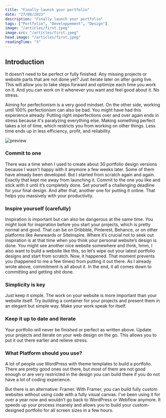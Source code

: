 ```yaml
---
title: "Finally launch your portfolio"
date: "27/08/2023"
description: "Finally launch your portfolio"
tags: ["Portfolio", "Developpement", "Design"]
image: "/articles/first.jpeg"
image.src: "/articles/first.jpeg"
head.image: "/articles/first.jpeg"
readingTime: "3"
---
```


## Introduction

It doesn’t need to be perfect or fully finished. Any missing projects or website parts that are not done yet? Just iterate later on after going live. This will allow you to take steps forward and optimize each time you work on it. And you can work on it whenever you want and feel good about it. No stress.

Aiming for perfectionism is a very good mindset. On the other side, working until 100% perfectionism can also be bad. You might have had this experience already. Putting right imperfections over and over again ends in stress because it's paralyzing everything else. Making something perfect takes a lot of time, which restricts you from working on other things. Less time ends up in less efficiency, profit, and reliability.

![preview](/articles/first.jpeg)

### Commit to one
There was a time when I used to create about 30 portfolio design versions because I wasn't happy with it anymore a few weeks later. Some of them have already been developed. But I started from scratch again and again. Exactly that kept me away from launching it. Commit to the one you like and stick with it until it’s completely done. Set yourself a challenging deadline for your final design. And after that, another one for putting it online. That helps you massively with your productivity.

### Inspire yourself (carefully)
Inspiration is important but can also be dangerous at the same time. You might look for inspiration before you start your projects, which is pretty normal and good. That can be on Dribbble, Pinterest, Behance, or on other platforms like Awwwards or SiteInspire. Where it’s crucial not to seek out inspiration is at that time when you think your personal website’s design is done. You might see another nice website somewhere and think, hmm, I also want to build a website like this, so let’s wipe out your latest portfolio designs and start from scratch. Now, it happened. That moment prevents you (happened to me a few times) from putting it out there. As I already wrote above, commitment is all about it. In the end, it all comes down to committing and getting shit done.

### Simplicity is key
Just keep it simple. The work on your website is more important than your website itself. Try building a container for your projects and present them in an elegant but simple way. Make your work speak for itself.

### Keep it up to date and iterate
Your portfolio will never be finished or perfect as written above. Update your projects and iterate on your web design on the go. This allows you to put it out there earlier and relieve stress.

### What Platform should you use?
A lot of people use WordPress with theme templates to build a portfolio. There are pretty good ones out there, but most of them are not good enough or are very restricted in the design you can build there if you do not have a lot of coding experience.

But there is an alternative: Framer. With Framer, you can build fully custom websites without using code with a fully visual canvas. I've been using it for over a year now and wouldn’t go back to WordPress or Webflow anymore. It speeds up your process insanely and allows you to build your custom-designed portfolio for all screen sizes in a few hours.
 